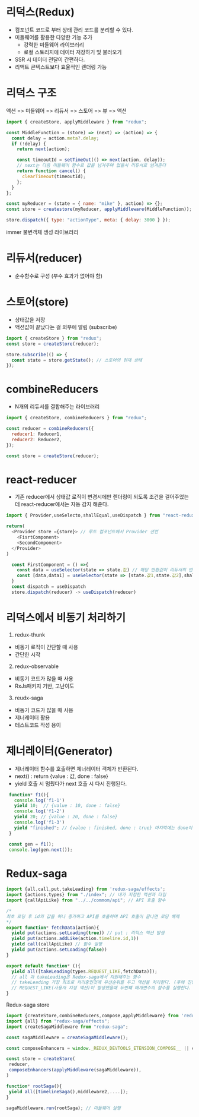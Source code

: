 # 리덕스(Redux)

- 컴포넌트 코드로 부터 상태 관리 코드를 분리할 수 있다.
- 미들웨어를 활용한 다양한 기능 추가
  - 강력한 미들웨어 라이브러리
  - 로컬 스토리지에 데이터 저장하기 및 불러오기
- SSR 시 데이터 전달이 간편하다.
- 리액트 콘텍스트보다 효율적인 렌더링 가능

# 리덕스 구조

액션 => 미들웨어 => 리듀서 => 스토어 => 뷰 => 액션

```javascript
import { createStore, applyMiddleware } from "redux";

const MiddleFunction = (store) => (next) => (action) => {
  const delay = action.meta?.delay;
  if (!delay) {
    return next(action);

    const timeoutId = setTimeOut(() => next(action, delay));
    // next는 다음 미들웨어 함수로 값을 넘겨주며 없을시 리듀서로 넘겨준다
    return function cancel() {
      clearTimeout(timeoutId);
    };
  }
};

const myReducer = (state = { name: "mike" }, action) => {};
const store = createstore(myReducer, applyMiddleware(MiddleFunction));

store.dispatch({ type: "actionType", meta: { delay: 3000 } });
```

immer 불변객체 생성 라이브러리

# 리듀서(reducer)

- 순수함수로 구성 (부수 효과가 없어야 함)

# 스토어(store)

- 상태값을 저장
- 액션값이 끝났다는 걸 외부에 알림 (subscribe)

```javascript
import { createStore } from "redux";
const store = createStore(reducer);

store.subscribe(() => {
  const state = store.getState(); // 스토어의 현재 상태
});
```

# combineReducers

- N개의 리듀서를 결합해주는 라이브러리

```javascript
import { createStore, combineReducers } from "redux";

const reducer = combineReducers({
  reducer1: Reducer1,
  reducer2: Reducer2,
});

const store = createStore(reducer);
```

# react-reducer
 - 기존 reducer에서 상태값 로직이 변경시에만 렌더링이 되도록 조건을 걸어주었는데 react-reducer에서는 자동 감지 해준다.
```javascript
import { Provider,useSelecto,shallEqual,useDispatch } from "react-redux";

return(
  <Provider store ={store}> // 루트 컴포넌트에서 Provider 선언
    <FisrtComponent>
    <SecondComponent>
  </Provider>
)

  const FirstComponent = () =>{
    const data = useSelector(state => state.값) // 해당 반환값이 리듀서의 반환값
    const [data,data1] = useSelector(state => [state.값1,state.값2],shallEqual) // 여러 값을 받는 방법, 배열 사용, 두번째 매개변수는 변수 내부의 값이 변경되었는지 확인해준다.
  }
  const dispatch = useDispatch  
  store.dispatch(reducer) -> useDispatch(reducer)
```

# 리덕스에서 비동기 처리하기
1. redux-thunk
  - 비동기 로직이 간단할 때 사용 
  - 간단한 시작
2. redux-observable
 - 비동기 코드가 많을 때 사용
 - RxJs패키지 기반, 고난이도
3. reudx-saga
 - 비동기 코드가 많을 때 사용
 - 제너레이터 활용
 - 테스트코드 작성 용이

 # 제너레이터(Generator)
  - 제너레이터 함수를 호출하면 제너레이터 객체가 반환된다. 
  - next() : return {value : 값, done : false}
  - yield 호출 시 멈췄다가 next 호출 시 다시 진행된다.
  ```javascript
   function* f1(){
     console.log('f1-1')
     yield 10;  // {value : 10, done : false}
     console.log('f1-2')
     yield 20; // {value : 20, done : false}
     console.log('f1-3')
     yield "finished"; // {value : finished, done : true} 마지막에는 done이 true
   }

   const gen = f1();
   console.log(gen.next()); 
  ```

 # Redux-saga 
  ```javascript
  import {all,call,put,takeLeading} from 'redux-saga/effects';
  import {actions,types} from "./index"; // 내가 지정한 액션과 타입
  import {callApiLike} from "../../commom/api"; // API 호출 함수

/*
  최초 로딩 후 id의 값을 하나 증가하고 API를 호출하며 API 호출이 끝나면 로딩 해제
*/
  export function* fetchData(action){
    yield put(actions.setLoading(true)) // put : 리덕스 액션 발생 
    yield put(actions.addLike(action.timeline.id,1)) 
    yield call(callApiLike) // 함수 실행
    yield put(actions.setLoading(false))
  }

  export default function* (){
    yield all([takeLeading(types.REQUEST_LIKE,fetchData)]);
    // all 과 takeLeading은 Redux-saga에서 지원해주는 함수
    // takeLeading 가장 최초로 처리중인것에 우선순위를 두고 액션을 처리한다. (후에 진행되는 액션은 무시한다) <-> takeLatest
    // REQUEST_LIKE(사용자 지정 액션)이 발생했을때 두번쨰 매개변수의 함수를 실행한다. 
  }
  ```

  Redux-saga store
  ``` javascript
  import {createStore,combineReducers,compose,applyMiddleware} from 'redux'
  import {all} from "redux-saga/effects";
  import createSagaMiddleware from "redux-saga";
  
  const sagaMiddleware = createSagaMiddleware();

  const composeEnhancers = window._REDUX_DEVTOOLS_ETENSION_COMPOSE__ || compose;
  
  const store = createStore(
   reducer,
   composeEnhancers(applyMiddleware(sagaMiddleware)),
 )

 function* rootSaga(){
   yield all([timelineSaga(),middleware2,....]);
 }

 sagaMiddleware.run(rootSaga); // 미들웨어 실행

  ```
